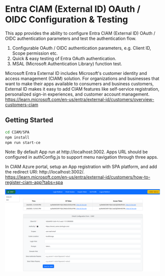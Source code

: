 # Entra CIAM (External ID) OAuth / OIDC Configuration & Testing

This app provides the ability to configure Entra CIAM (External ID) OAuth / OIDC authentication parameters and test the authentication flow.

1. Configurable OAuth / OIDC authentication parameters, e.g. Client ID, Scope permission etc.
2. Quick & easy testing of Entra OAuth authentication.
3. MSAL (Microsoft Authentication Library) function test.

Microsoft Entra External ID includes Microsoft's customer identity and access management (CIAM) solution. For organizations and businesses that want to make their apps available to consumers and business customers, External ID makes it easy to add CIAM features like self-service registration, personalized sign-in experiences, and customer account management.    
https://learn.microsoft.com/en-us/entra/external-id/customers/overview-customers-ciam

## Getting Started

   ```bash
   cd CIAM/SPA
   npm install
   npm run start-ce
   ```

Note: By default App run at http://localhost:3002. Apps URL should be configured in authConfig.js to support menu navigation through three apps.

In CIAM Azure portal, setup an App registration with SPA platform, and add the redirect URI: http://localhost:3002/.  
https://learn.microsoft.com/en-us/entra/external-id/customers/how-to-register-ciam-app?tabs=spa  

![Screenshot](../ReadmeFiles/CIAMOauth.png)
